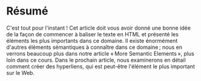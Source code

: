 # Résumé

C'est tout pour l'instant ! Cet article doit vous avoir donné une bonne idée de la façon de commencer à baliser le texte en HTML et présenté les éléments les plus importants dans ce domaine. Il existe énormément d'autres éléments sémantiques à connaître dans ce domaine ; nous en verrons beaucoup plus dans notre article « More Semantic Elements », plus loin dans ce cours. Dans le prochain article, nous examinerons en détail comment créer des hyperliens, qui est peut-être l'élément le plus important sur le Web.